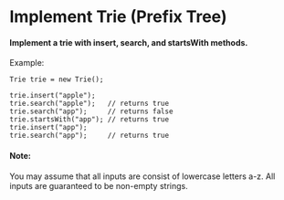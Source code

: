 # Implement Trie (Prefix Tree)

#### Implement a trie with insert, search, and startsWith methods.

Example:

```
Trie trie = new Trie();

trie.insert("apple");
trie.search("apple");   // returns true
trie.search("app");     // returns false
trie.startsWith("app"); // returns true
trie.insert("app");
trie.search("app");     // returns true
```

#### Note:

You may assume that all inputs are consist of lowercase letters a-z.
All inputs are guaranteed to be non-empty strings.
